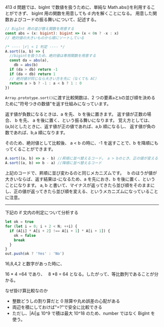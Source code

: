 413 d 問題では、bigInt で数値を扱うために、単純な Math.abs()を利用することができず、
bigInt 用の関数を用意しても d 内を解くことになる。
用意した関数およびコードの振る舞いについて、記述する。

```typescript
// BigInt 用の並び替え関数を用意する
const abs = (x: bigint): bigint => (x < 0n ? -x : x)
// 絶対値の大きいものから順にソートしている

/* ---- |r| < 1 判定 ---- */
A.sort((a, b) => {
  //bigintを扱うため、絶対値は専用関数を用意する
  const da = abs(a),
    db = abs(b)
  if (da > db) return -1
  if (da < db) return 1
  // 絶対値が同じなら大きい方を先に（なくても AC）
  return a > b ? -1 : a < b ? 1 : 0
})
```

`Array.prototype.sort()`に渡す比較関数は、2 つの要素`a`と`b`の並び順を決めるために"符号つきの数値"を返す仕組みになっています。

返す値が負数になるときは、a を先、 b を後に置きます。
返す値が正数の場合、 b を先、 a を後に置く、という振る舞いになります。
覚え方としては、(a,b)としたときに、返す値が正の値であれば、a,b 順になるし、 返す値が負の数であれば、b,a 順になります。

そのため、絶対値として比較後、 a < b の時に、-1 を返すことで、b を降順にもってくることができます。

```typescript
A.sort((a, b) => a - b) //昇順に並べ替えるコード。 a > bのとき、正の値が変えることで、bの値が先に、aの値が後になる。 a < bのときは、負の値が変えることで、そのままの順になる。
A.sort((a, b) => b - a) //降順に並べ替えるコード
```

上記のコードで、昇順に並び変わるのと同じメカニズムです。　 b のほうが値が大きいならば、返す結果は-になるため、a を先におき、b を後に置く、ということになります。
a, b と書いて、マイナスが返ってきたら並び順をそのままにし、正の値が返ってきたら並び順を変える、というメカニズムになっていることに注意。

---

下記の if 文内の判定について分析する

```typescript
let ok = true
for (let i = 0; i + 2 < N; ++i) {
  if (A[i] * A[i + 2] !== A[i + 1] * A[i + 1]) {
    ok = false
    break
  }
}
out.push(ok ? 'Yes' : 'No')
```

16,8,4,2 と数字があった時に、

16 * 4 =64 であり、　 8 *8 = 64 となる。したがって、等比数列であることが分かる。

なぜ掛け算比較なのか

- 整数どうしの割り算だと 0 除算や丸め誤差の心配がある
- 両辺を積にしておけば"=?"で安全に比較できる
- ただし、|Ai|≦ 10^9 で積は最大 10^18 のため、number ではなく BigInt を使う。
